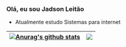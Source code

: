### Olá, eu sou Jadson Leitão

- Atualmente estudo Sistemas para internet
  
| <a href="https://github.com/JadsonTSI/github-readme-stats"><img align="center" src="https://github-readme-stats.vercel.app/api?username=JadsonTSI&show_icons=true&include_all_commits=true&theme=github_dark&hide_border=true" alt="Anurag's github stats" /></a> | <a href="https://github.com/JadsonTSI/github-readme-stats"><img align="center" src="https://github-readme-stats.vercel.app/api/top-langs/?username=JadsonTSI&layout=compact&theme=github_dark&hide_border=true" /></a> |
| ------------- | ------------- |
